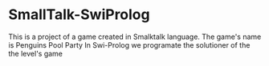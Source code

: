# SmallTalk-SwiProlog

This is a project of a game created in Smalktalk language. The game's name is Penguins Pool Party
In Swi-Prolog we programate the solutioner of the the level's game
